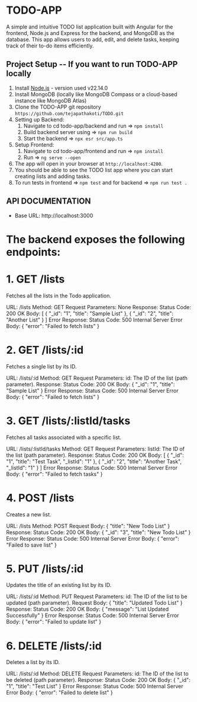 # TODO-APP

A simple and intuitive TODO list application built with Angular for the frontend, Node.js and Express for the backend, and MongoDB as the database. This app allows users to add, edit, and delete tasks, keeping track of their to-do items efficiently.


## Project Setup -- If you want to run TODO-APP locally

1. Install [Node.js](https://nodejs.org) - version used v22.14.0
2. Install MongoDB (locally like MongoDB Compass or a cloud-based instance like MongoDB Atlas)
3. Clone the TODO-APP git repository `https://github.com/tejapathakoti/TODO.git`
4. Setting up Backend: 
    1. Navigate to cd todo-app/backend and run => `npm install`
    2. Build backend server using => `npm run build`
    3. Start the backend => `npx esr src/app.ts`
5. Setup Frontend:
    1. Navigate to cd todo-app/frontend and run => `npm install`
    2. Run => `ng serve --open`
6. The app will open in your browser at `http://localhost:4200`. 
7. You should be able to see the TODO list app where you can start creating lists and adding tasks. 
8. To run tests in frontend => `npm test` and for backend => `npm run test .`

## API DOCUMENTATION

- Base URL: http://localhost:3000

# The backend exposes the following endpoints:

# 1. GET /lists
Fetches all the lists in the Todo application.

URL: /lists
Method: GET
Request Parameters: None
Response:
    Status Code: 200 OK
    Body:
    [
        {
            "_id": "1",
            "title": "Sample List"
        },
        {
            "_id": "2",
            "title": "Another List"
        }
    ]
Error Response:
    Status Code: 500 Internal Server Error
    Body: { "error": "Failed to fetch lists" }

# 2. GET /lists/:id
Fetches a single list by its ID.

URL: /lists/:id
Method: GET
Request Parameters:
id: The ID of the list (path parameter).
Response:
    Status Code: 200 OK
    Body: 
        {
        "_id": "1",
        "title": "Sample List"
        }
Error Response:
    Status Code: 500 Internal Server Error
    Body: { "error": "Failed to fetch lists" }

# 3. GET /lists/:listId/tasks
Fetches all tasks associated with a specific list.

URL: /lists/:listId/tasks
Method: GET
Request Parameters:
listId: The ID of the list (path parameter).
Response:
    Status Code: 200 OK
    Body:
        [
    {
        "_id": "1",
        "title": "Test Task",
        "_listId": "1"
    },
    {
        "_id": "2",
        "title": "Another Task",
        "_listId": "1"
    }
    ]
Error Response:
    Status Code: 500 Internal Server Error
    Body: { "error": "Failed to fetch tasks" }

# 4. POST /lists
Creates a new list.

URL: /lists
Method: POST
Request Body:
    {
    "title": "New Todo List"
    }
Response:
    Status Code: 200 OK
    Body:
    {
    "_id": "3",
    "title": "New Todo List"
    }
Error Response:
    Status Code: 500 Internal Server Error
    Body: { "error": "Failed to save list" }

# 5. PUT /lists/:id
Updates the title of an existing list by its ID.

URL: /lists/:id
Method: PUT
Request Parameters:
id: The ID of the list to be updated (path parameter).
Request Body:
    {
    "title": "Updated Todo List"
    }
Response:
    Status Code: 200 OK
    Body:
    { "message": "List Updated Successfully" }
Error Response:
    Status Code: 500 Internal Server Error
    Body:
    {
    "error": "Failed to update list"
    }

# 6. DELETE /lists/:id
Deletes a list by its ID.

URL: /lists/:id
Method: DELETE
Request Parameters:
id: The ID of the list to be deleted (path parameter).
Response:
    Status Code: 200 OK
    Body:
    {
    "_id": "1",
    "title": "Test List"
    }
Error Response:
    Status Code: 500 Internal Server Error
    Body:
    {
    "error": "Failed to delete list"
    }